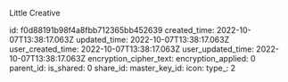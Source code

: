 Little Creative

id: f0d88191b98f4a8fbb712365bb452639
created_time: 2022-10-07T13:38:17.063Z
updated_time: 2022-10-07T13:38:17.063Z
user_created_time: 2022-10-07T13:38:17.063Z
user_updated_time: 2022-10-07T13:38:17.063Z
encryption_cipher_text: 
encryption_applied: 0
parent_id: 
is_shared: 0
share_id: 
master_key_id: 
icon: 
type_: 2